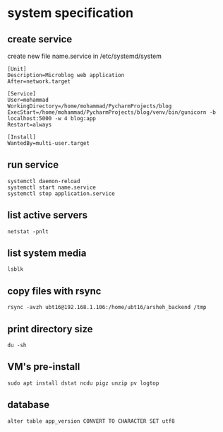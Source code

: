 # system specification

## create service
create new file name.service in /etc/systemd/system
```
[Unit]
Description=Microblog web application
After=network.target

[Service]
User=mohammad
WorkingDirectory=/home/mohammad/PycharmProjects/blog
ExecStart=/home/mohammad/PycharmProjects/blog/venv/bin/gunicorn -b localhost:5000 -w 4 blog:app
Restart=always

[Install]
WantedBy=multi-user.target
```
## run service
```
systemctl daemon-reload
systemctl start name.service
systemctl stop application.service
```
## list active servers
```
netstat -pnlt
```
## list system media
```
lsblk
```

## copy files with rsync
```
rsync -avzh ubt16@192.168.1.106:/home/ubt16/arsheh_backend /tmp
```
## print directory size
```
du -sh
```
## VM's pre-install 
```
sudo apt install dstat ncdu pigz unzip pv logtop
```

## database
```
alter table app_version CONVERT TO CHARACTER SET utf8
```
